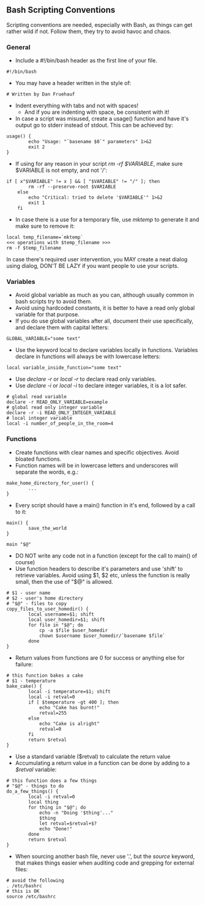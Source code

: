 ## Bash Scripting Conventions
Scripting conventions are needed, especially with Bash, as things can get rather wild if not.
Follow them, they try to avoid havoc and chaos.
### General
 * Include a #!/bin/bash header as the first line of your file.
<pre><code>#!/bin/bash
</code></pre>
 * You may have a header written in the style of:
<pre><code># Written by Dan Fruehauf <malkodan@gmail.com>
</code></pre>
 * Indent everything with tabs and not with spaces!
   * And if you are indenting with space, be consistent with it!
 * In case a script was misused, create a usage() function and have it's output go to stderr instead of stdout. This can be achieved by:
<pre><code>usage() {
		echo "Usage: "`basename $0`" parameters" 1>&2
		exit 2
}
</code></pre>
 * If using for any reason in your script *rm -rf $VARIABLE*, make sure $VARIABLE is not empty, and not '/':
<pre><code>if [ x"$VARIABLE" != x ] && [ "$VARIABLE" != "/" ]; then
		rm -rf --preserve-root $VARIABLE
	else
		echo "Critical: tried to delete '$VARIABLE'" 1>&2
		exit 1
	fi
</code></pre>
 * In case there is a use for a temporary file, use *mktemp* to generate it and make sure to remove it:
<pre><code>local temp_filename=`mktemp`
<<< operations with $temp_filename >>>
rm -f $temp_filename
</code></pre>
In case there's required user intervention, you MAY create a neat dialog using dialog, DON'T BE LAZY if you want people to use your scripts.

### Variables
 * Avoid global variable as much as you can, although usually common in bash scripts try to avoid them.
 * Avoid using hardcoded constants, it is better to have a read only global variable for that purpose.
 * If you do use global variables after all, document their use specifically, and declare them with capital letters:
<pre><code>GLOBAL_VARIABLE="some text"
</code></pre>
 * Use the keyword local to declare variables locally in functions. Variables declare in functions will always be with lowercase letters:
<pre><code>local variable_inside_function="some text"
</code></pre>
 * Use *declare -r* or *local -r* to declare read only variables.
 * Use *declare -i* or *local -i* to declare integer variables, it is a lot safer.
<pre><code># global read variable
declare -r READ_ONLY_VARIABLE=example
# global read only integer variable
declare -r -i READ_ONLY_INTEGER_VARIABLE
# local integer variable
local -i number_of_people_in_the_room=4
</code></pre>

### Functions
 * Create functions with clear names and specific objectives. Avoid bloated functions.
 * Function names will be in lowercase letters and underscores will separate the words, e.g.:
<pre><code>make_home_directory_for_user() {
		...
}
</code></pre>
 * Every script should have a main() function in it's end, followed by a call to it:
<pre><code>main() {
		save_the_world
}

main "$@"
</code></pre>
 * DO NOT write any code not in a function (except for the call to main() of course)
 * Use function headers to describe it's parameters and use 'shift' to retrieve variables. Avoid using $1, $2 etc, unless the function is really small, then the use of "$@" is allowed.
<pre><code># $1 - user name
# $2 - user's home directory
# "$@" - files to copy
copy_files_to_user_homedir() {
		local username=$1; shift
		local user_homedir=$1; shift
		for file in "$@"; do
			cp -a $file $user_homedir
			chown $username $user_homedir/`basename $file`
		done
}
</code></pre>
 * Return values from functions are 0 for success or anything else for failure:
<pre><code># this function bakes a cake
# $1 - temperature
bake_cake() {
		local -i temperature=$1; shift
		local -i retval=0
		if [ $temperature -gt 400 ]; then
			echo "Cake has burnt!"
			retval=255
		else
			echo "Cake is alright"
			retval=0
		fi
		return $retval
}
</code></pre>
 * Use a standard variable ($retval) to calculate the return value
 * Accumulating a return value in a function can be done by adding to a *$retval* variable:
<pre><code># this function does a few things
# "$@" - things to do
do_a_few_things() {
		local -i retval=0
		local thing
		for thing in "$@"; do
			echo -n "Doing '$thing'..."
			$thing
			let retval=$retval+$?
			echo "Done!"
		done
		return $retval
}
</code></pre>
 * When sourcing another bash file, never use '.', but the *source* keyword, that makes things easier when auditing code and grepping for external files:
<pre><code># avoid the following
. /etc/bashrc
# this is OK
source /etc/bashrc
</code></pre>
